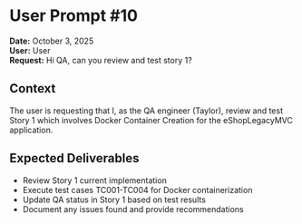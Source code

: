 # User Prompt #10

**Date:** October 3, 2025  
**User:** User  
**Request:** Hi QA, can you review and test story 1?

## Context
The user is requesting that I, as the QA engineer (Taylor), review and test Story 1 which involves Docker Container Creation for the eShopLegacyMVC application.

## Expected Deliverables
- Review Story 1 current implementation
- Execute test cases TC001-TC004 for Docker containerization
- Update QA status in Story 1 based on test results
- Document any issues found and provide recommendations